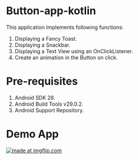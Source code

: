 # Button-app-kotlin
This application Implements following functions:
1. Displaying a Fancy Toast.
2. Displaying a Snackbar.
3. Displaying a Text View using an OnClickListener.
4. Create an animation in the Button on click.

# Pre-requisites
1. Android SDK 28.
2. Android Build Tools v29.0.2.
3. Android Support Repository.

# Demo App

<a href="https://imgflip.com/gif/3mhtck"><img src="https://i.imgflip.com/3mhtck.gif" title="made at imgflip.com"/></a>
